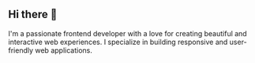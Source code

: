 ## Hi there 👋

I'm a passionate frontend developer with a love for creating beautiful and interactive web experiences. 
I specialize in building responsive and user-friendly web applications.
